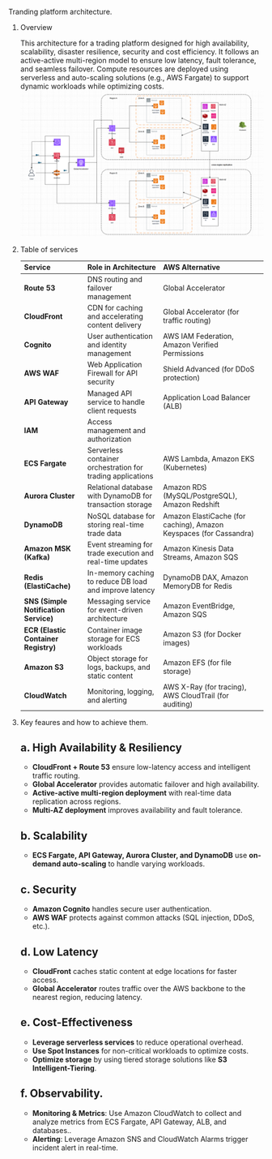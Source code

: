 Tranding platform architecture.

1. Overview

    This architecture for a trading platform designed for high availability, scalability, disaster resilience, security and cost efficiency. It follows an active-active multi-region model to ensure low latency, fault tolerance, and seamless failover. Compute resources are deployed using serverless and auto-scaling solutions (e.g., AWS Fargate) to support dynamic workloads while optimizing costs.
    ![alt text](image-1.png)

2. Table of services

    | **Service**            | **Role in Architecture**                                      | **AWS Alternative**                                         |
    |------------------------|--------------------------------------------------------------|-------------------------------------------------------------|
    | **Route 53**          | DNS routing and failover management                          | Global Accelerator |
    | **CloudFront**        | CDN for caching and accelerating content delivery            | Global Accelerator (for traffic routing)                   |
    | **Cognito**           | User authentication and identity management                  | AWS IAM Federation, Amazon Verified Permissions           |
    | **AWS WAF**           | Web Application Firewall for API security                    | Shield Advanced (for DDoS protection)                      |
    | **API Gateway**       | Managed API service to handle client requests                | Application Load Balancer (ALB)              |
    | **IAM**              | Access management and authorization                          |                                  |
    | **ECS Fargate**       | Serverless container orchestration for trading applications  | AWS Lambda, Amazon EKS (Kubernetes)    |
    | **Aurora Cluster**    | Relational database with DynamoDB for transaction storage                   | Amazon RDS (MySQL/PostgreSQL), Amazon Redshift            |
    | **DynamoDB**         | NoSQL database for storing real-time trade data              | Amazon ElastiCache (for caching), Amazon Keyspaces (for Cassandra) |
    | **Amazon MSK (Kafka)** | Event streaming for trade execution and real-time updates   | Amazon Kinesis Data Streams, Amazon SQS                    |
    | **Redis (ElastiCache)** | In-memory caching to reduce DB load and improve latency      | DynamoDB DAX, Amazon MemoryDB for Redis                   |
    | **SNS (Simple Notification Service)** | Messaging service for event-driven architecture | Amazon EventBridge, Amazon SQS                              |
    | **ECR (Elastic Container Registry)** | Container image storage for ECS workloads      | Amazon S3 (for Docker images)           |
    | **Amazon S3**        | Object storage for logs, backups, and static content        | Amazon EFS (for file storage)                 |
    | **CloudWatch**       | Monitoring, logging, and alerting                            | AWS X-Ray (for tracing), AWS CloudTrail (for auditing)     |


3. Key feaures and how to achieve them.
    ## a. High Availability & Resiliency  
    - **CloudFront + Route 53** ensure low-latency access and intelligent traffic routing.  
    - **Global Accelerator** provides automatic failover and high availability.  
    - **Active-active multi-region deployment** with real-time data replication across regions.  
    - **Multi-AZ deployment** improves availability and fault tolerance.  

    ## b. Scalability  
    - **ECS Fargate, API Gateway, Aurora Cluster, and DynamoDB** use **on-demand auto-scaling** to handle varying workloads.  

    ## c. Security  
    - **Amazon Cognito** handles secure user authentication.  
    - **AWS WAF** protects against common attacks (SQL injection, DDoS, etc.).  

    ## d. Low Latency  
    - **CloudFront** caches static content at edge locations for faster access.  
    - **Global Accelerator** routes traffic over the AWS backbone to the nearest region, reducing latency.  

    ## e. Cost-Effectiveness  
    - **Leverage serverless services** to reduce operational overhead.  
    - **Use Spot Instances** for non-critical workloads to optimize costs.  
    - **Optimize storage** by using tiered storage solutions like **S3 Intelligent-Tiering**.  

    ## f. Observability.
    - **Monitoring & Metrics**: Use Amazon CloudWatch to collect and analyze metrics from ECS Fargate, API Gateway, ALB, and databases..
    - **Alerting**: Leverage Amazon SNS and CloudWatch Alarms trigger incident alert in real-time.

    
